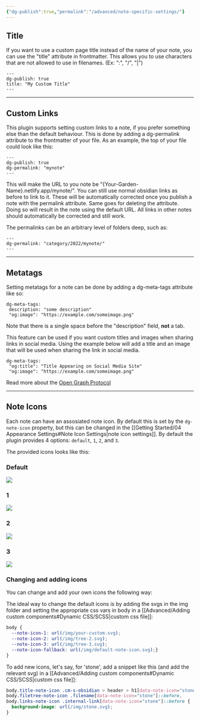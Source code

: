 ```yaml
---
{"dg-publish":true,"permalink":"/advanced/note-specific-settings/"}
---
```


## Title
If you want to use a custom page title instead of the name of your note, you can use the "title" attribute in frontmatter. This allows you to use characters that are not allowed to use in filenames. (Ex: ":", "/", "|") 

```
---
dg-publish: true
title: "My Custom Title"
---
```

---

## Custom Links

This plugin supports setting custom links to a note, if you prefer something else than the default behaviour. This is done by adding a dg-permalink attribute to the frontmatter of your file. As an example, the top of your file could look like this:

```
---
dg-publish: true
dg-permalink: "mynote"
---
```

This will make the URL to you note be "{Your-Garden-Name}.netlify.app/mynote/". You can still use normal obsidian links as before to link to it. These will be automatically corrected once you publish a note with the permalink attribute. Same goes for deleting the attribute. Doing so will result in the note using the default URL. All links in other notes should automatically be corrected and still work.

The permalinks can be an arbitrary level of folders deep, such as:

```
---
dg-permalink: "category/2022/mynote/"
---
```

---

## Metatags
Setting metatags for a note can be done by adding a dg-meta-tags attribute like so:

```
dg-meta-tags:
 description: "some description"
 "og:image": "https://example.com/someimage.png"
```

Note that there is a single space before the "description" field, **not** a tab. 

This feature can be used if you want custom titles and images when sharing links in social media. Using the example below will add a title and an image that will be used when sharing the link in social media. 

```
dg-meta-tags:
 "og:title": "Title Appearing on Social Media Site"
 "og:image": "https://example.com/someimage.png"
```

Read more about the [Open Graph Protocol](https://ogp.me/)

---
## Note Icons
Each note can have an assosiated note icon. By default this is set by the 
`dg-note-icon` property, but this can be changed in the [[Getting Started/04 Appearance Settings#Note Icon Settings\|note icon settings]]. 
By default the plugin provides 4 options: `default`, `1`, `2`, and `3`. 

The provided icons looks like this:

### Default

![](https://raw.githubusercontent.com/oleeskild/digitalgarden/3d0155d9923c36f3637f87bf45b7142c6162e608/src/site/img/default-note-icon.svg)

### 1
![](https://raw.githubusercontent.com/oleeskild/digitalgarden/3d0155d9923c36f3637f87bf45b7142c6162e608/src/site/img/tree-1.svg)

### 2
![](https://raw.githubusercontent.com/oleeskild/digitalgarden/3d0155d9923c36f3637f87bf45b7142c6162e608/src/site/img/tree-2.svg)

### 3

![](https://raw.githubusercontent.com/oleeskild/digitalgarden/3d0155d9923c36f3637f87bf45b7142c6162e608/src/site/img/tree-3.svg)

### Changing and adding icons
You can change and add your own icons the following way:

The ideal way to change the default icons is by adding the svgs in the img folder and setting the appropriate css vars in body in a [[Advanced/Adding custom components#Dynamic CSS/SCSS\|custom css file]]:

```css
body {
  --note-icon-1: url(/img/your-custom.svg);
  --note-icon-2: url(/img/tree-2.svg);
  --note-icon-3: url(/img/tree-3.svg);
  --note-icon-fallback: url(/img/default-note-icon.svg);}
}
```

To add new icons, let's say, for 'stone', add a snippet like this (and add the relevant svg) in a [[Advanced/Adding custom components#Dynamic CSS/SCSS\|custom css file]]:

```css
body.title-note-icon .cm-s-obsidian > header > h1[data-note-icon="stone"]::before,
body.filetree-note-icon .filename[data-note-icon="stone"]::before,
body.links-note-icon .internal-link[data-note-icon="stone"]::before {
  background-image: url(/img/stone.svg);
}
```